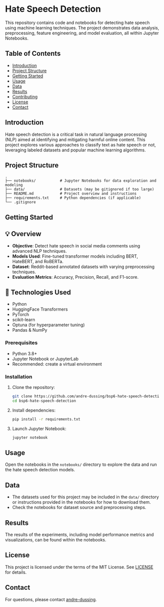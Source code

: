 # Hate Speech Detection

This repository contains code and notebooks for detecting hate speech using machine learning techniques. The project demonstrates data analysis, preprocessing, feature engineering, and model evaluation, all within Jupyter Notebooks.

## Table of Contents

- [Introduction](#introduction)
- [Project Structure](#project-structure)
- [Getting Started](#getting-started)
- [Usage](#usage)
- [Data](#data)
- [Results](#results)
- [Contributing](#contributing)
- [License](#license)
- [Contact](#contact)

## Introduction

Hate speech detection is a critical task in natural language processing (NLP) aimed at identifying and mitigating harmful online content. This project explores various approaches to classify text as hate speech or not, leveraging labeled datasets and popular machine learning algorithms.

## Project Structure

```
.
├── notebooks/           # Jupyter Notebooks for data exploration and modeling
├── data/                # Datasets (may be gitignored if too large)
├── README.md            # Project overview and instructions
├── requirements.txt     # Python dependencies (if applicable)
└── .gitignore
```

## Getting Started

## 💡 Overview

- **Objective**: Detect hate speech in social media comments using advanced NLP techniques.
- **Models Used**: Fine-tuned transformer models including BERT, HateBERT, and RoBERTa.
- **Dataset**: Reddit-based annotated datasets with varying preprocessing techniques.
- **Evaluation Metrics**: Accuracy, Precision, Recall, and F1-score.


## 🧰 Technologies Used

- Python
- HuggingFace Transformers
- PyTorch
- scikit-learn
- Optuna (for hyperparameter tuning)
- Pandas & NumPy



### Prerequisites

- Python 3.8+
- Jupyter Notebook or JupyterLab
- Recommended: create a virtual environment

### Installation

1. Clone the repository:
   ```bash
   git clone https://github.com/andre-dussing/bsp6-hate-speech-detection.git
   cd bsp6-hate-speech-detection
   ```

2. Install dependencies:
   ```bash
   pip install -r requirements.txt
   ```

3. Launch Jupyter Notebook:
   ```bash
   jupyter notebook
   ```

## Usage

Open the notebooks in the `notebooks/` directory to explore the data and run the hate speech detection models.

## Data

- The datasets used for this project may be included in the `data/` directory or instructions provided in the notebooks for how to download them.
- Check the notebooks for dataset source and preprocessing steps.

## Results

The results of the experiments, including model performance metrics and visualizations, can be found within the notebooks.


## License

This project is licensed under the terms of the MIT License. See [LICENSE](LICENSE) for details.

## Contact

For questions, please contact [andre-dussing](https://github.com/andre-dussing).
